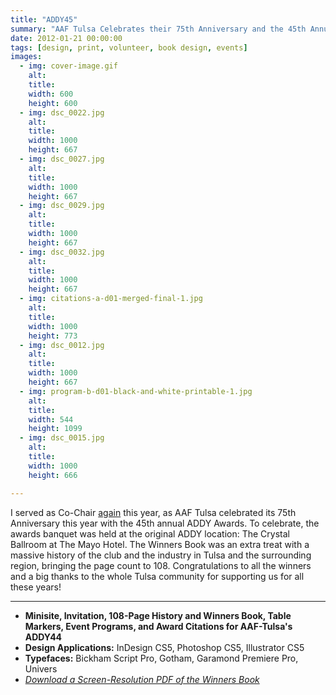 ```yaml
---
title: "ADDY45"
summary: "AAF Tulsa Celebrates their 75th Anniversary and the 45th Annual ADDY Awards in Style."
date: 2012-01-21 00:00:00
tags: [design, print, volunteer, book design, events]
images:
  - img: cover-image.gif
    alt:
    title:
    width: 600
    height: 600
  - img: dsc_0022.jpg
    alt:
    title:
    width: 1000
    height: 667
  - img: dsc_0027.jpg
    alt:
    title:
    width: 1000
    height: 667
  - img: dsc_0029.jpg
    alt:
    title:
    width: 1000
    height: 667
  - img: dsc_0032.jpg
    alt:
    title:
    width: 1000
    height: 667
  - img: citations-a-d01-merged-final-1.jpg
    alt:
    title:
    width: 1000
    height: 773
  - img: dsc_0012.jpg
    alt:
    title:
    width: 1000
    height: 667
  - img: program-b-d01-black-and-white-printable-1.jpg
    alt:
    title:
    width: 544
    height: 1099
  - img: dsc_0015.jpg
    alt:
    title:
    width: 1000
    height: 666

---
```


<p>I served as Co-Chair <a href="/project/addy44">again</a> this year, as AAF Tulsa celebrated its 75th Anniversary this year with the 45th annual ADDY Awards. To celebrate, the awards banquet was held at the original ADDY location: The Crystal Ballroom at The Mayo Hotel. The Winners Book was an extra treat with a massive history of the club and the industry in Tulsa and the surrounding region, bringing the page count to 108. Congratulations to all the winners and a big thanks to the whole Tulsa community for supporting us for all these years!</p>

---

<ul><li><strong>Minisite, Invitation, 108-Page History and Winners Book, Table Markers, Event Programs, and Award Citations for AAF-Tulsa's ADDY44</strong></li><li><strong>Design Applications:</strong>&nbsp;InDesign CS5, Photoshop CS5, Illustrator CS5</li><li><strong>Typefaces:</strong>&nbsp;Bickham Script Pro, Gotham, Garamond Premiere Pro, Univers</li><li><a title="ADDY45 Winners Book" href="/assets/pdf/aaft-addy45-book.pdf" target="_blank"><em>Download a Screen-Resolution PDF of the Winners Book</em></a></li></ul>
